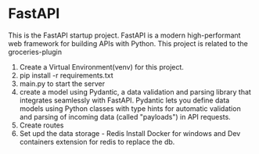 # FastAPI
This is the FastAPI startup project.
FastAPI is a modern high-performant web framework for building APIs with Python.
This project is related to the groceries-plugin

1. Create a Virtual Environment(venv) for this project.
2. pip install -r requirements.txt
3. main.py to start the server
4. create a model using Pydantic, a data validation and parsing library that integrates seamlessly with FastAPI. Pydantic lets you define data models using Python classes with type hints for automatic validation and parsing of incoming data (called "payloads") in API requests.
5. Create routes
6. Set upd the data storage - Redis
    Install Docker for windows and Dev containers extension for redis to replace the db.
